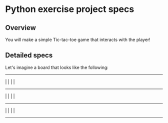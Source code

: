 # Python exercise project specs

## Overview
You will make a simple Tic-tac-toe game that interacts with the player!

## Detailed specs

Let's imagine a board that looks like the following:

 _ _ _

| | | |

 _ _ _

| | | |

 _ _ _

| | | |

 _ _ _

